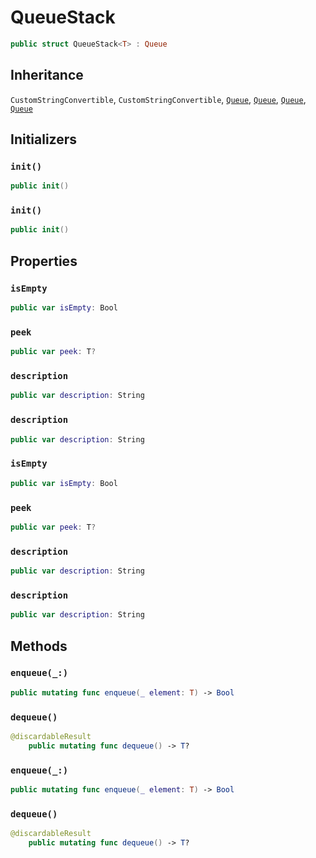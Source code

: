 # QueueStack

``` swift
public struct QueueStack<T> : Queue 
```

## Inheritance

`CustomStringConvertible`, `CustomStringConvertible`, [`Queue`](/Queue), [`Queue`](/Queue), [`Queue`](/Queue), [`Queue`](/Queue)

## Initializers

### `init()`

``` swift
public init() 
```

### `init()`

``` swift
public init() 
```

## Properties

### `isEmpty`

``` swift
public var isEmpty: Bool 
```

### `peek`

``` swift
public var peek: T? 
```

### `description`

``` swift
public var description: String 
```

### `description`

``` swift
public var description: String 
```

### `isEmpty`

``` swift
public var isEmpty: Bool 
```

### `peek`

``` swift
public var peek: T? 
```

### `description`

``` swift
public var description: String 
```

### `description`

``` swift
public var description: String 
```

## Methods

### `enqueue(_:)`

``` swift
public mutating func enqueue(_ element: T) -> Bool 
```

### `dequeue()`

``` swift
@discardableResult
    public mutating func dequeue() -> T? 
```

### `enqueue(_:)`

``` swift
public mutating func enqueue(_ element: T) -> Bool 
```

### `dequeue()`

``` swift
@discardableResult
    public mutating func dequeue() -> T? 
```
